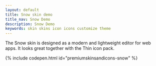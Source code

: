 ```yaml
---
layout: default
title: Snow skin demo
title_nav: Snow Demo
description: Snow Demo
keywords: skin skins icon icons customize theme
---
```


The Snow skin is designed as a modern and lightweight editor for web apps. It looks great together with the Thin icon pack.

{% include codepen.html id="premiumskinsandicons-snow" %}
